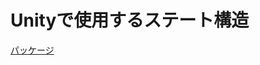 <h1>Unityで使用するステート構造</h1>
<a href = "https://github.com/matokutora/MonoStateMachine/releases/tag/alfa">
  <p> パッケージ </p>
</a>
